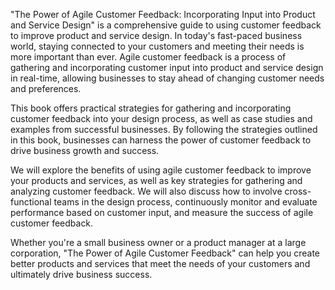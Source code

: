 "The Power of Agile Customer Feedback: Incorporating Input into Product and Service Design" is a comprehensive guide to using customer feedback to improve product and service design. In today's fast-paced business world, staying connected to your customers and meeting their needs is more important than ever. Agile customer feedback is a process of gathering and incorporating customer input into product and service design in real-time, allowing businesses to stay ahead of changing customer needs and preferences.

This book offers practical strategies for gathering and incorporating customer feedback into your design process, as well as case studies and examples from successful businesses. By following the strategies outlined in this book, businesses can harness the power of customer feedback to drive business growth and success.

We will explore the benefits of using agile customer feedback to improve your products and services, as well as key strategies for gathering and analyzing customer feedback. We will also discuss how to involve cross-functional teams in the design process, continuously monitor and evaluate performance based on customer input, and measure the success of agile customer feedback.

Whether you're a small business owner or a product manager at a large corporation, "The Power of Agile Customer Feedback" can help you create better products and services that meet the needs of your customers and ultimately drive business success.
